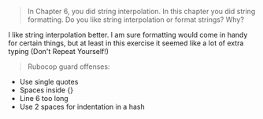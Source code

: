 > In Chapter 6, you did string interpolation.  In this chapter you did string formatting.
Do you like string interpolation or format strings?  Why?

I like string interpolation better. I am sure formatting would come in handy for certain things, but at least in this exercise it seemed like a lot of extra typing (Don't Repeat Yourself!)

> Rubocop guard offenses:

- Use single quotes
- Spaces inside {}
- Line 6 too long
- Use 2 spaces for indentation in a hash